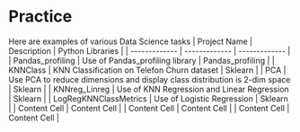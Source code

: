 # Practice
Here are examples of various Data Science tasks
| Project Name  | Description | Python Libraries |
| ------------- | ------------- | ------------- |
| Pandas_profiling  | Use of Pandas_profiling library  | Pandas_profiling |
| KNNClass  | KNN Classification on Telefon Churn dataset  | Sklearn |
| PCA  | Use PCA to reduce dimensions and display class distribution is 2-dim space  | Sklearn |
| KNNreg_Linreg  | Use of KNN Regression and Linear Regression  | Sklearn |
| LogRegKNNClassMetrics  | Use of Logistic Regression  | Sklearn |
| Content Cell  | Content Cell  |
| Content Cell  | Content Cell  |
| Content Cell  | Content Cell  |
